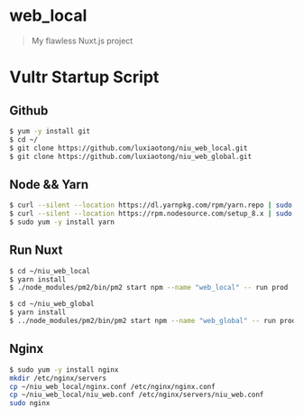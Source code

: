 # web_local

> My flawless Nuxt.js project

# Vultr Startup Script

## Github
``` bash
$ yum -y install git
$ cd ~/
$ git clone https://github.com/luxiaotong/niu_web_local.git
$ git clone https://github.com/luxiaotong/niu_web_global.git
```

## Node && Yarn
``` bash
$ curl --silent --location https://dl.yarnpkg.com/rpm/yarn.repo | sudo tee /etc/yum.repos.d/yarn.repo
$ curl --silent --location https://rpm.nodesource.com/setup_8.x | sudo bash -
$ sudo yum -y install yarn
```

## Run Nuxt
``` bash
$ cd ~/niu_web_local
$ yarn install
$ ./node_modules/pm2/bin/pm2 start npm --name "web_local" -- run prod

$ cd ~/niu_web_global
$ yarn install
$ ../node_modules/pm2/bin/pm2 start npm --name "web_global" -- run prod
```

## Nginx

``` bash
$ sudo yum -y install nginx
mkdir /etc/nginx/servers
cp ~/niu_web_local/nginx.conf /etc/nginx/nginx.conf
cp ~/niu_web_local/niu_web.conf /etc/nginx/servers/niu_web.conf
sudo nginx
```
